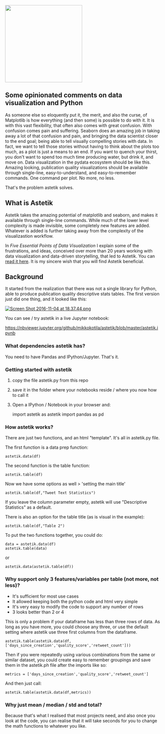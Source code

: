 <img width=250 src='https://raw.githubusercontent.com/mikkokotila/astetik/master/logo.png'>

## Some opinionated comments on data visualization and Python

As someone else so eloquently put it, the merit, and also the curse, of Matplotlib is how everything (and then some) is possible to do with it. It is with this vast flexibility, that often also comes with great confusion. With confusion comes pain and suffering. Seaborn does an amazing job in taking away a lot of that confusion and pain, and bringing the data scientist closer to the end goal; being able to tell visually compelling stories with data. In fact, we want to tell those stories without having to think about the plots too much, as a plot is just a means to an end. If you want to quench your thirst, you don't want to spend too much time producing water, but drink it, and move on. Data visualization in the pydata ecosystem should be like this. Amazing looking, publication quality visualizations should be available through single-line, easy-to-understand, and easy-to-remember commands. One command per plot. No more, no less. 

That's the problem astetik solves.

## What is Astetik

Astetik takes the amazing potential of matplotlib and seaborn, and makes it available through single-line commands. While much of the lower level complexity is made invisible, some completely new features are added. Whatever is added is further taking away from the complexity of the visualizastion workflow. 

In *Five Essential Points of Data Visualization* I explain some of the frustrations, and ideas, conceived over more than 20 years working with data visualization and data-driven storytelling, that led to Astetik. You can [read it here](https://medium.com/@mikkokotila/five-essential-points-on-data-visualization-2856b80730b3). It is my sincere wish that you will find Astetik beneficial. 

## Background 

It started from the realization that there was not a single library for Python, able to produce publication quality descriptive stats tables. The first version just did one thing, and it looked like this: 

[![Screen Shot 2016-11-04 at 18.37.44.png](https://s14.postimg.org/hnoexoujl/Screen_Shot_2016_11_04_at_18_37_44.png)](https://postimg.org/image/70uls9me5/)

You can see / try astetik in a live Jupyter notebook: 

https://nbviewer.jupyter.org/github/mikkokotila/astetik/blob/master/astetik.ipynb

### What dependencies astetik has? 

You need to have Pandas and IPython/Jupyter. That's it. 

### Getting started with astetik

1) copy the file astetik.py from this repo

2) save it in the folder where your notebooks reside / where you now how to call it

3) Open a IPython / Notebook in your browser and: 

    import astetik as astetik
    import pandas as pd
    
### How astetik works? 

There are just two functions, and an html "template". It's all in astetik.py file. 

The first function is a data prep function:

    astetik.data(df)

The second function is the table function: 

    astetik.table(df)
    
Now we have some options as well > 'setting the main title'

    astetik.table(df,"Tweet Text Statistics")

If you leave the column parameter empty, astetik will use "Descriptive Statistics" as a default.

There is also an option for the table title (as is visual in the example): 

    astetik.table(df,"Table 2")

To put the two functions together, you could do: 

    data = astetik.data(df)
    astetik.table(data)
    
or

    astetik.data(astetik.table(df))

### Why support only 3 features/variables per table (not more, not less)?

- It's sufficient for most use cases 
- It allowed keeping both the python code and html very simple
- It's very easy to modify the code to support any number of rows 
- 3 looks better than 2 or 4

This is only a problem if your dataframe has less than three rows of data. As long as you have more, you could choose any three, or use the default setting where astetik use three first columns from the dataframe. 

    astetik.table(astetik.data(df,['days_since_creation','quality_score','retweet_count']))

Then if you were repeatedly using various combinations from the same or similar dataset, you could create easy to remember groupings and save them in the astetik.ph file after the imports like so: 

    metrics = ['days_since_creation','quality_score','retweet_count']
    
And then just call: 

    astetik.table(astetik.data(df,metrics))
    
### Why just mean / median / std and total?

Because that's what I realised that most projects need, and also once you look at the code, you can realise that it will take seconds for you to change the math functions to whatever you like.
